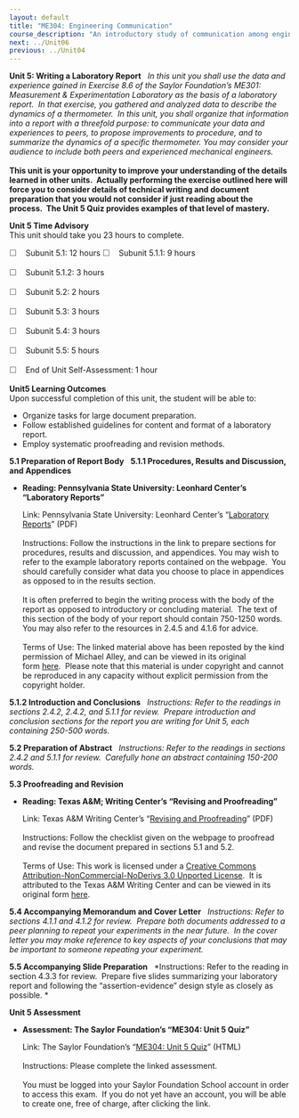 ```yaml
---
layout: default
title: "ME304: Engineering Communication"
course_description: "An introductory study of communication among engineers, with particular attention to the rules of grammar and punctuation, the typical formats for letters, reports, and proposals, tools for collaborative writing, plagiarism and intellectual property, and writing a laboratory report."
next: ../Unit06
previous: ../Unit04
---
```

**Unit 5: Writing a Laboratory Report** <span id="5"></span> 
*In this unit you shall use the data and experience gained in Exercise
8.6 of the Saylor Foundation’s* *ME301: Measurement & Experimentation
Laboratory as the basis of a laboratory report.  In that exercise, you
gathered and analyzed data to describe the dynamics of a thermometer. 
In this unit, you shall organize that information into a report with a
threefold purpose: to communicate your data and experiences to peers, to
propose improvements to procedure, and to summarize the dynamics of a
specific thermometer. You may consider your audience to include both
peers and experienced mechanical engineers.*  
          
 **This unit is your opportunity to improve your understanding of the
details learned in other units.  Actually performing the exercise
outlined here will force you to consider details of technical writing
and document preparation that you would not consider if just reading
about the process.  The Unit 5 Quiz provides examples of that level of
mastery.**

**Unit 5 Time Advisory**  
This unit should take you 23 hours to complete.  
  
 <span
style="color: rgb(85, 85, 85); font-family: 'Myriad Pro', 'Gill Sans', 'Gill Sans MT', Calibri, sans-serif; font-size: 14.545454025268555px; line-height: 21px; -webkit-text-size-adjust: none;">☐
   </span>Subunit 5.1: 12 hours
<span
style="color: rgb(85, 85, 85); font-family: 'Myriad Pro', 'Gill Sans', 'Gill Sans MT', Calibri, sans-serif; font-size: 14.545454025268555px; line-height: 21px; -webkit-text-size-adjust: none;">☐
   </span>Subunit 5.1.1: 9 hours

<span
style="color: rgb(85, 85, 85); font-family: 'Myriad Pro', 'Gill Sans', 'Gill Sans MT', Calibri, sans-serif; font-size: 14.545454025268555px; line-height: 21px; -webkit-text-size-adjust: none;">☐
   </span>Subunit 5.1.2: 3 hours

<span
style="color: rgb(85, 85, 85); font-family: 'Myriad Pro', 'Gill Sans', 'Gill Sans MT', Calibri, sans-serif; font-size: 14.545454025268555px; line-height: 21px; -webkit-text-size-adjust: none;">☐
   </span>Subunit 5.2: 2 hours  
  
 <span
style="color: rgb(85, 85, 85); font-family: 'Myriad Pro', 'Gill Sans', 'Gill Sans MT', Calibri, sans-serif; font-size: 14.545454025268555px; line-height: 21px; -webkit-text-size-adjust: none;">☐
   </span>Subunit 5.3: 3 hours  
  
 <span
style="color: rgb(85, 85, 85); font-family: 'Myriad Pro', 'Gill Sans', 'Gill Sans MT', Calibri, sans-serif; font-size: 14.545454025268555px; line-height: 21px; -webkit-text-size-adjust: none;">☐
   </span>Subunit 5.4: 3 hours  
  
 <span
style="color: rgb(85, 85, 85); font-family: 'Myriad Pro', 'Gill Sans', 'Gill Sans MT', Calibri, sans-serif; font-size: 14.545454025268555px; line-height: 21px; -webkit-text-size-adjust: none;">☐
   </span>Subunit 5.5: 5 hours  
  
 <span
style="color: rgb(85, 85, 85); font-family: 'Myriad Pro', 'Gill Sans', 'Gill Sans MT', Calibri, sans-serif; font-size: 14.545454025268555px; line-height: 21px; -webkit-text-size-adjust: none;">☐
   </span>End of Unit Self-Assessment: 1 hour

**Unit5 Learning Outcomes**  
Upon successful completion of this unit, the student will be able to:
-   Organize tasks for large document preparation.
-   Follow established guidelines for content and format of a laboratory
    report.
-   Employ systematic proofreading and revision methods.

**5.1 Preparation of Report Body** <span id="5.1"></span> 
**5.1.1 Procedures, Results and Discussion, and Appendices** <span
id="5.1.1"></span> 
-   **Reading: Pennsylvania State University: Leonhard Center’s
    “Laboratory Reports”**

    Link: Pennsylvania State University: Leonhard Center’s “[Laboratory
    Reports](https://resources.saylor.org/wwwresources/archived/site/wp-content/uploads/2011/07/ME304-1.6.pdf)”
    (PDF)  
        
     Instructions: Follow the instructions in the link to prepare
    sections for procedures, results and discussion, and appendices. You
    may wish to refer to the example laboratory reports contained on the
    webpage.  You should carefully consider what data you choose to
    place in appendices as opposed to in the results section.  
        
     It is often preferred to begin the writing process with the body of
    the report as opposed to introductory or concluding material.  The
    text of this section of the body of your report should contain
    750-1250 words.  You may also refer to the resources in 2.4.5 and
    4.1.6 for advice.  
        
     Terms of Use: The linked material above has been reposted by the
    kind permission of Michael Alley, and can be viewed in its original
    form [here](http://writing.engr.psu.edu/workbooks/laboratory.html).  Please
    note that this material is under copyright and cannot be reproduced
    in any capacity without explicit permission from the copyright
    holder. 

**5.1.2 Introduction and Conclusions** <span id="5.1.2"></span> 
*Instructions: Refer to the readings in sections 2.4.2, 2.4.2, and 5.1.1
for review.  Prepare introduction and conclusion sections for the report
you are writing for Unit 5, each containing 250-500 words.*

**5.2 Preparation of Abstract** <span id="5.2"></span> 
*Instructions: Refer to the readings in sections 2.4.2 and 5.1.1 for
review.  Carefully hone an abstract containing 150-200 words.*

**5.3 Proofreading and Revision** <span id="5.3"></span> 
-   **Reading: Texas A&M; Writing Center’s “Revising and Proofreading”**

    Link: Texas A&M Writing Center’s “[Revising and
    Proofreading](https://resources.saylor.org/wwwresources/archived/site/wp-content/uploads/2011/07/ME304-5.3.pdf)”
    (PDF)  
        
     Instructions: Follow the checklist given on the webpage to
    proofread and revise the document prepared in sections 5.1 and
    5.2.  
        
     Terms of Use: This work is licensed under a [Creative Commons
    Attribution-NonCommercial-NoDerivs 3.0 Unported
    License](http://creativecommons.org/licenses/by-nc-nd/3.0/).  It is
    attributed to the Texas A&M Writing Center and can be viewed in its
    original form
    [here](http://writingcenter.tamu.edu/2005/how-to/revising-editing/revising-and-proofreading/).

**5.4 Accompanying Memorandum and Cover Letter** <span id="5.4"></span> 
*Instructions: Refer to sections 4.1.1 and 4.1.2 for review.  Prepare
both documents addressed to a peer planning to repeat your experiments
in the near future.  In the cover letter you may make reference to key
aspects of your conclusions that may be important to someone repeating
your experiment.*

**5.5 Accompanying Slide Preparation** <span id="5.5"></span> 
*Instructions: Refer to the reading in section 4.3.3 for review. 
Prepare five slides summarizing your laboratory report and following the
“assertion-evidence” design style as closely as possible. *

**Unit 5 Assessment** <span id="5.6"></span> 
-   **Assessment: The Saylor Foundation’s “ME304: Unit 5 Quiz”**

    Link: The Saylor Foundation’s “[ME304: Unit 5
    Quiz](http://school.saylor.org/mod/quiz/view.php?id=915)” (HTML)  
        
     Instructions: Please complete the linked assessment.  
        
     You must be logged into your Saylor Foundation School account in
    order to access this exam.  If you do not yet have an account, you
    will be able to create one, free of charge, after clicking the
    link. 


